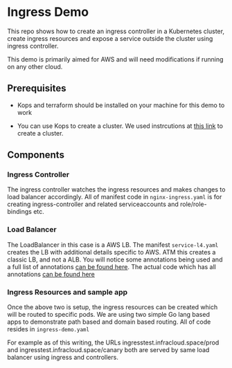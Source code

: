 # Ingress Demo

This repo shows how to create an ingress controller in a Kubernetes cluster, create ingress resources and expose a service outside the cluster using ingress controller.

This demo is primarily aimed for AWS and will need modifications if running on any other cloud.

## Prerequisites

- Kops and terraform should be installed on your machine for this demo to work

- You can use Kops to create a cluster. We used instrcutions at [this link](https://github.com/kubernetes/kops/blob/master/docs/aws.md) to create a cluster.

## Components

### Ingress Controller

The ingress controller watches the ingress resources and makes changes to load balancer accordingly. All of manifest code in `nginx-ingress.yaml` is for creating ingress-controller and related serviceaccounts and role/role-bindings etc. 

### Load Balancer

The LoadBalancer in this case is a AWS LB. The manifest `service-l4.yaml` creates the LB with additional details specific to AWS. ATM this creates a classic LB, and not a ALB. You will notice some annotations being used and a full list of annotations [can be found here](https://kubernetes.io/docs/concepts/cluster-administration/cloud-providers/). The actual code which has all annotations [can be found here](https://github.com/kubernetes/kubernetes/blob/master/pkg/cloudprovider/providers/aws/aws.go)

### Ingress Resources and sample app

Once the above two is setup, the ingress resources can be created which will be routed to specific pods. We are using two simple Go lang based apps to demonstrate path based and domain based routing. All of code resides in `ingress-demo.yaml`

For example as of this writing, the URLs ingresstest.infracloud.space/prod and ingresstest.infracloud.space/canary both are served by same load balancer using ingress and controllers.